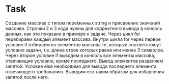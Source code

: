# Task
Создание массива с типом переменных string и присвоение значений массива.
Строчки 2 и 3 кода нужны для корректного вывода в консоль данных, как это показано в примере к задаче.
Через цикл for перебираем каждый элемент массива.
Внутри цикла for через первое условие if отбираем из элементов массива те, которые соответствюут условию задачи, т.е. длина строк которых равна или менее 3 символов.
Через второе условие if выводим в консоль все элементы массива, отвечающие условию, кроме последнего. Вывод элементов разделяем запятой.
Условие else необходимо для вывода последнего элемента, отвечающего требованию. Выводим его таким образом для избавления запятой после него.
